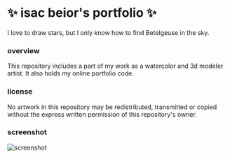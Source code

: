 # ✨ isac beior's portfolio ✨
I love to draw stars, but I only know how to find Betelgeuse in the sky.

### overview
This repository includes a part of my work as a watercolor and 3d modeler artist. It also holds my online portfolio code.
### license
No artwork in this repository may be redistributed, transmitted or copied without the express written permission of this repository's owner.
### screenshot
![screenshot](https://isacbeior.github.io/portfolio/assets/images/thumbnail.png)
